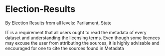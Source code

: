 # Election-Results
By Election Results from all levels: Parliament, State

IT is a requirement that all users ought to read the metadata of every dataset and understanding the licensing terms. Even though some licences may excuse the user from attributing the sources, it is highly advisable and encouraged for one to cite the sources found in Metadata
